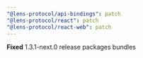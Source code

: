 ```yaml
---
"@lens-protocol/api-bindings": patch
"@lens-protocol/react": patch
"@lens-protocol/react-web": patch
---
```


**Fixed** 1.3.1-next.0 release packages bundles
